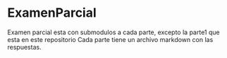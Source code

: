 # ExamenParcial
Examen parcial esta con submodulos a cada parte, excepto la parte1 que esta en este repositorio
Cada parte tiene un archivo markdown con las respuestas.

